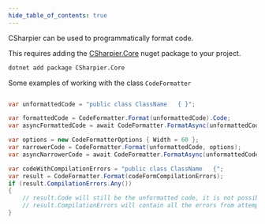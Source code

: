 ```yaml
---
hide_table_of_contents: true
---
```

CSharpier can be used to programmatically format code.

This requires adding the [CSharpier.Core](https://www.nuget.org/packages/CSharpier.Core/) nuget package to your project.
```bash
dotnet add package CSharpier.Core
```

Some examples of working with the class `CodeFormatter`

```csharp

var unformattedCode = "public class ClassName   { }";

var formattedCode = CodeFormatter.Format(unformattedCode).Code;
var asyncFormattedCode = await CodeFormatter.FormatAsync(unformattedCode).Code;

var options = new CodeFormatterOptions { Width = 60 };
var narrowerCode = CodeFormatter.Format(unformattedCode, options);
var asyncNarrowerCode = await CodeFormatter.FormatAsync(unformattedCode, options);

var codeWithCompilationErrors = "public class ClassName   {";
var result = CodeFormatter.Format(codeFormCompilationErrors);
if (result.CompilationErrors.Any())
{
    // result.Code will still be the unformatted code, it is not possible to format code that can't compile
    // result.CompilationErrors will contain all the errors from attempting to compile the code
}

```
